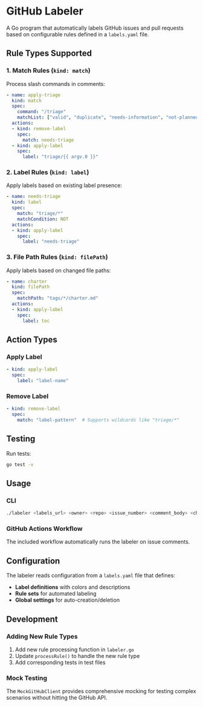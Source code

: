 # GitHub Labeler

A Go program that automatically labels GitHub issues and pull requests based on configurable rules defined in a `labels.yaml` file.

## Rule Types Supported

### 1. Match Rules (`kind: match`)
Process slash commands in comments:
```yaml
- name: apply-triage
  kind: match
  spec:
    command: "/triage"
    matchList: ["valid", "duplicate", "needs-information", "not-planned"]
  actions:
  - kind: remove-label
    spec:
      match: needs-triage
  - kind: apply-label
    spec:
      label: "triage/{{ argv.0 }}"
```

### 2. Label Rules (`kind: label`)
Apply labels based on existing label presence:
```yaml
- name: needs-triage
  kind: label
  spec:
    match: "triage/*"
    matchCondition: NOT
  actions:
  - kind: apply-label
    spec:
      label: "needs-triage"
```

### 3. File Path Rules (`kind: filePath`)
Apply labels based on changed file paths:
```yaml
- name: charter
  kind: filePath
  spec:
    matchPath: "tags/*/charter.md"
  actions:
  - kind: apply-label
    spec:
      label: toc
```

## Action Types

### Apply Label
```yaml
- kind: apply-label
  spec:
    label: "label-name"
```

### Remove Label
```yaml
- kind: remove-label
  spec:
    match: "label-pattern"  # Supports wildcards like "triage/*"
```

## Testing

Run tests:
```bash
go test -v
```

## Usage

### CLI
```bash
./labeler <labels_url> <owner> <repo> <issue_number> <comment_body> <changed_files>
```

### GitHub Actions Workflow
The included workflow automatically runs the labeler on issue comments.

## Configuration

The labeler reads configuration from a `labels.yaml` file that defines:

- **Label definitions** with colors and descriptions
- **Rule sets** for automated labeling
- **Global settings** for auto-creation/deletion

## Development

### Adding New Rule Types

1. Add new rule processing function in `labeler.go`
2. Update `processRule()` to handle the new rule type
3. Add corresponding tests in test files

### Mock Testing

The `MockGitHubClient` provides comprehensive mocking for testing complex scenarios without hitting the GitHub API.
